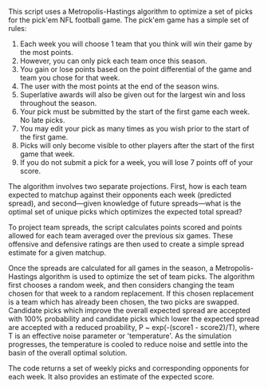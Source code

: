 This script uses a Metropolis-Hastings algorithm to optimize a set of picks for the pick'em NFL football game.
The pick'em game has a simple set of rules:
  1) Each week you will choose 1 team that you think will win their game by the most points.
  2) However, you can only pick each team once this season.
  3) You gain or lose points based on the point differential of the game and team you chose for that week.
  4) The user with the most points at the end of the season wins.
  5) Superlative awards will also be given out for the largest win and loss throughout the season.
  6) Your pick must be submitted by the start of the first game each week. No late picks.
  7) You may edit your pick as many times as you wish prior to the start of the first game.
  8) Picks will only become visible to other players after the start of the first game that week.
  9) If you do not submit a pick for a week, you will lose 7 points off of your score.

The algorithm involves two separate projections. First, how is each team expected to matchup against their opponents each week (predicted spread), and second—given knowledge of future spreads—what is the optimal set of unique picks which optimizes the expected total spread?

To project team spreads, the script calculates points scored and points allowed for each team averaged over the previous six games. These offensive and defensive ratings are then used to create a simple spread estimate for a given matchup.

Once the spreads are calculated for all games in the season, a Metropolis-Hastings algorithm is used to optimize the set of team picks. The algorithm first chooses a random week, and then considers changing the team chosen for that week to a random replacement. If this chosen replacement is a team which has already been chosen, the two picks are swapped. Candidate picks which improve the overall expected spread are accepted with 100% probability and candidate picks which lower the expected spread are accepted with a reduced proability, P ~ exp(-(score1 - score2)/T), where T is an effective noise parameter or 'temperature'. As the simulation progresses, the temperature is cooled to reduce noise and settle into the basin of the overall optimal solution.

The code returns a set of weekly picks and corresponding opponents for each week. It also provides an estimate of the expected score.
